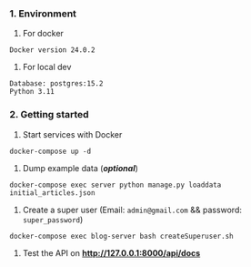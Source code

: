 ### 1. Environment

1. For docker

```
Docker version 24.0.2
```

1. For local dev

```
Database: postgres:15.2
Python 3.11
```

### 2. Getting started

1. Start services with Docker

```
docker-compose up -d
```

1. Dump example data (**_optional_**)

```
docker-compose exec server python manage.py loaddata initial_articles.json
```

1. Create a super user (Email: `admin@gmail.com` && password: `super_password`)

```
docker-compose exec blog-server bash createSuperuser.sh
```

1. Test the API on **http://127.0.0.1:8000/api/docs**
